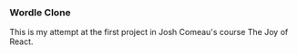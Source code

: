 ### Wordle Clone

This is my attempt at the first project in Josh Comeau's course The Joy of React.
